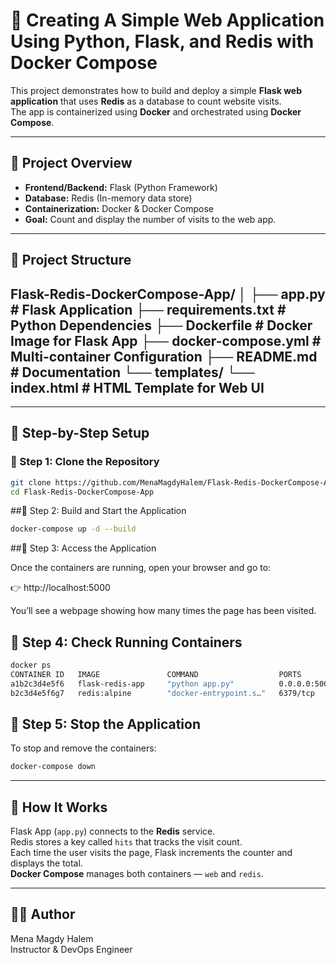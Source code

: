 # 🐍 Creating A Simple Web Application Using Python, Flask, and Redis with Docker Compose

This project demonstrates how to build and deploy a simple **Flask web application** that uses **Redis** as a database to count website visits.  
The app is containerized using **Docker** and orchestrated using **Docker Compose**.

---

## 🔧 Project Overview

- **Frontend/Backend:** Flask (Python Framework)
- **Database:** Redis (In-memory data store)
- **Containerization:** Docker & Docker Compose
- **Goal:** Count and display the number of visits to the web app.

---

## 🧱 Project Structure

Flask-Redis-DockerCompose-App/
│
├── app.py # Flask Application
├── requirements.txt # Python Dependencies
├── Dockerfile # Docker Image for Flask App
├── docker-compose.yml # Multi-container Configuration
├── README.md # Documentation
└── templates/
└── index.html # HTML Template for Web UI
---


---

## 🚀 Step-by-Step Setup

### 🔹 Step 1: Clone the Repository

```bash
git clone https://github.com/MenaMagdyHalem/Flask-Redis-DockerCompose-App.git
cd Flask-Redis-DockerCompose-App
```

##🔹 Step 2: Build and Start the Application
```bash
docker-compose up -d --build
```

##🔹 Step 3: Access the Application

Once the containers are running, open your browser and go to: <br>

👉 http://localhost:5000 <br>

You’ll see a webpage showing how many times the page has been visited.

## 🔹 Step 4: Check Running Containers
```bash
docker ps
CONTAINER ID   IMAGE               COMMAND                  PORTS                    NAMES
a1b2c3d4e5f6   flask-redis-app     "python app.py"          0.0.0.0:5000->5000/tcp   flask-redis-dockercompose-app_web_1
b2c3d4e5f6g7   redis:alpine        "docker-entrypoint.s…"   6379/tcp                 flask-redis-dockercompose-app_redis_1

```

## 🔹 Step 5: Stop the Application
To stop and remove the containers:
```bash
docker-compose down
```
---

## 🧠 How It Works  
Flask App (`app.py`) connects to the **Redis** service.  
Redis stores a key called `hits` that tracks the visit count.  
Each time the user visits the page, Flask increments the counter and displays the total.  
**Docker Compose** manages both containers — `web` and `redis`.  

---

## 👨‍💻 Author
Mena Magdy Halem <br>
Instructor & DevOps Engineer



